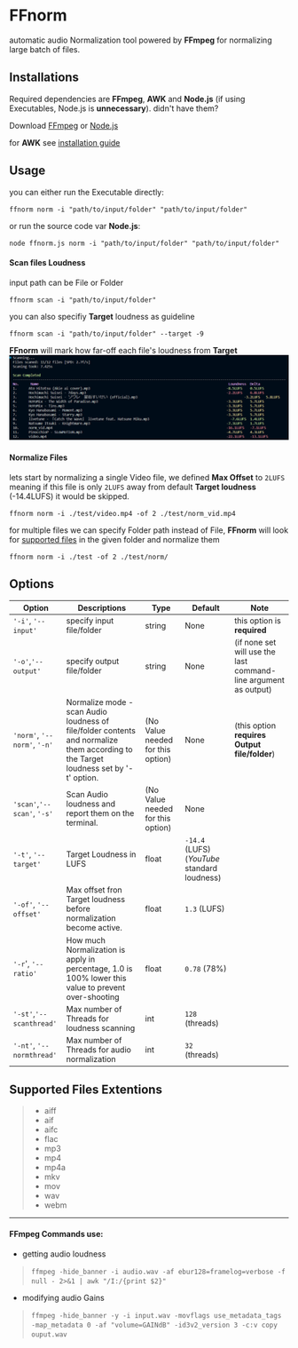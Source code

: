 # FFnorm

automatic audio Normalization tool
powered by **FFmpeg**
for normalizing large batch of files.


## Installations

Required dependencies are **FFmpeg**, **AWK** and **Node.js** (if using Executables, Node.js is **unnecessary**).
didn't have them?

Download [FFmpeg](https://ffmpeg.org/download.html) or [Node.js](https://nodejs.org/en/download)

for **AWK** see [installation guide](https://bobbyhadz.com/blog/install-awk-on-windows)

## Usage
you can either run the Executable directly:
```
ffnorm norm -i "path/to/input/folder" "path/to/input/folder"
```

or run the source code var **Node.js**:
```
node ffnorm.js norm -i "path/to/input/folder" "path/to/input/folder"
```

#### Scan files Loudness
input path can be File or Folder
```
ffnorm scan -i "path/to/input/folder"
```
you can also specifiy **Target** loudness as guideline
```
ffnorm scan -i "path/to/input/folder" --target -9
```
**FFnorm** will mark how far-off each file's loudness from **Target**
![Output Image](img/promt01.png)

#### Normalize Files
lets start by normalizing a single Video file,
we defined **Max Offset** to `2LUFS` meaning if this file is only `2LUFS` away
from default **Target loudness** (-14.4LUFS) it would be skipped.
```
ffnorm norm -i ./test/video.mp4 -of 2 ./test/norm_vid.mp4
```

for multiple files we can specify Folder path instead of File,
**FFnorm** will look for [supported files](#supported-files-extentions) in the given folder and normalize them
```
ffnorm norm -i ./test -of 2 ./test/norm/
```


## Options


| Option | Descriptions | Type | Default | Note |
|---|---|---|---|---|
| `'-i'`, `'--input'` | specify input file/folder| string | None | this option is **required** |
| `'-o'`,`'--output'` | specify output file/folder| string | None | (if none set will use the last command-line argument as output) |
|`'norm'`, `'--norm'`, `'-n'`| Normalize mode - scan Audio loudness of file/folder contents and normalize them according to the Target loudness set by '-t' option.| (No Value needed for this option) | None |  (this option **requires Output file/folder**) |
| `'scan'`,`'--scan'`, `'-s'` | Scan Audio loudness and report them on the terminal. | (No Value needed for this option)| None |
| `'-t'`, `'--target'` | Target Loudness in LUFS | float | `-14.4` (LUFS) (*YouTube* standard loudness) | |
| `'-of'`, `'--offset'`| Max offset fron Target loudness before normalization become active. | float | `1.3` (LUFS) | |
|`'-r`', `'--ratio'` | How much Normalization is apply in percentage, 1.0 is 100% lower this value to prevent over-shooting | float | `0.78` (78%) | |
|`'-st'`,`'--scanthread'`| Max number of Threads for loudness scanning | int | `128` (threads) | |
|`'-nt'`, `'--normthread'`| Max number of Threads for audio normalization | int |`32` (threads)| |

## Supported Files Extentions
> - aiff
> - aif
> - aifc
> - flac
> - mp3
> - mp4
> - mp4a
> - mkv
> - mov
> - wav
> - webm

---------------

#### FFmpeg Commands use:
- getting audio loudness
> `ffmpeg -hide_banner -i audio.wav -af ebur128=framelog=verbose -f null - 2>&1 | awk "/I:/{print $2}"`
- modifying audio Gains
> `ffmpeg -hide_banner -y -i input.wav -movflags use_metadata_tags -map_metadata 0 -af "volume=GAINdB" -id3v2_version 3 -c:v copy ouput.wav`
